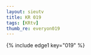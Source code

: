 ```yaml
--- 
layout: sieutv
title: KR 019
tags: [KRtv]
thumb_re: everyon019
---
```

{% include edge1 key="019" %} 
